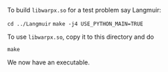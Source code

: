 
To build `libwarpx.so` for a test problem say Langmuir:

  `cd ../Langmuir`
  `make -j4 USE_PYTHON_MAIN=TRUE`

To use `libwarpx.so`, copy it to this directory and do

  `make`

We now have an executable.

